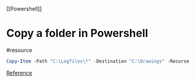 [[Powershell]]

# Copy a folder in Powershell
#resource 

```powershell
Copy-Item -Path "C:\Logfiles\*" -Destination "C:\Drawings" -Recurse
```

[Reference](https://learn.microsoft.com/en-us/powershell/module/microsoft.powershell.management/copy-item?view=powershell-7.4)